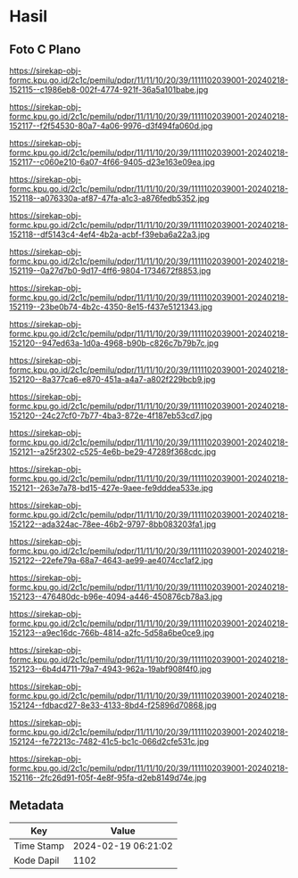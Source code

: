 # Hasil

## Foto C Plano

https://sirekap-obj-formc.kpu.go.id/2c1c/pemilu/pdpr/11/11/10/20/39/1111102039001-20240218-152115--c1986eb8-002f-4774-921f-36a5a101babe.jpg

https://sirekap-obj-formc.kpu.go.id/2c1c/pemilu/pdpr/11/11/10/20/39/1111102039001-20240218-152117--f2f54530-80a7-4a06-9976-d3f494fa060d.jpg

https://sirekap-obj-formc.kpu.go.id/2c1c/pemilu/pdpr/11/11/10/20/39/1111102039001-20240218-152117--c060e210-6a07-4f66-9405-d23e163e09ea.jpg

https://sirekap-obj-formc.kpu.go.id/2c1c/pemilu/pdpr/11/11/10/20/39/1111102039001-20240218-152118--a076330a-af87-47fa-a1c3-a876fedb5352.jpg

https://sirekap-obj-formc.kpu.go.id/2c1c/pemilu/pdpr/11/11/10/20/39/1111102039001-20240218-152118--df5143c4-4ef4-4b2a-acbf-f39eba6a22a3.jpg

https://sirekap-obj-formc.kpu.go.id/2c1c/pemilu/pdpr/11/11/10/20/39/1111102039001-20240218-152119--0a27d7b0-9d17-4ff6-9804-1734672f8853.jpg

https://sirekap-obj-formc.kpu.go.id/2c1c/pemilu/pdpr/11/11/10/20/39/1111102039001-20240218-152119--23be0b74-4b2c-4350-8e15-f437e5121343.jpg

https://sirekap-obj-formc.kpu.go.id/2c1c/pemilu/pdpr/11/11/10/20/39/1111102039001-20240218-152120--947ed63a-1d0a-4968-b90b-c826c7b79b7c.jpg

https://sirekap-obj-formc.kpu.go.id/2c1c/pemilu/pdpr/11/11/10/20/39/1111102039001-20240218-152120--8a377ca6-e870-451a-a4a7-a802f229bcb9.jpg

https://sirekap-obj-formc.kpu.go.id/2c1c/pemilu/pdpr/11/11/10/20/39/1111102039001-20240218-152120--24c27cf0-7b77-4ba3-872e-4f187eb53cd7.jpg

https://sirekap-obj-formc.kpu.go.id/2c1c/pemilu/pdpr/11/11/10/20/39/1111102039001-20240218-152121--a25f2302-c525-4e6b-be29-47289f368cdc.jpg

https://sirekap-obj-formc.kpu.go.id/2c1c/pemilu/pdpr/11/11/10/20/39/1111102039001-20240218-152121--263e7a78-bd15-427e-9aee-fe9dddea533e.jpg

https://sirekap-obj-formc.kpu.go.id/2c1c/pemilu/pdpr/11/11/10/20/39/1111102039001-20240218-152122--ada324ac-78ee-46b2-9797-8bb083203fa1.jpg

https://sirekap-obj-formc.kpu.go.id/2c1c/pemilu/pdpr/11/11/10/20/39/1111102039001-20240218-152122--22efe79a-68a7-4643-ae99-ae4074cc1af2.jpg

https://sirekap-obj-formc.kpu.go.id/2c1c/pemilu/pdpr/11/11/10/20/39/1111102039001-20240218-152123--476480dc-b96e-4094-a446-450876cb78a3.jpg

https://sirekap-obj-formc.kpu.go.id/2c1c/pemilu/pdpr/11/11/10/20/39/1111102039001-20240218-152123--a9ec16dc-766b-4814-a2fc-5d58a6be0ce9.jpg

https://sirekap-obj-formc.kpu.go.id/2c1c/pemilu/pdpr/11/11/10/20/39/1111102039001-20240218-152123--6b4d4711-79a7-4943-962a-19abf908f4f0.jpg

https://sirekap-obj-formc.kpu.go.id/2c1c/pemilu/pdpr/11/11/10/20/39/1111102039001-20240218-152124--fdbacd27-8e33-4133-8bd4-f25896d70868.jpg

https://sirekap-obj-formc.kpu.go.id/2c1c/pemilu/pdpr/11/11/10/20/39/1111102039001-20240218-152124--fe72213c-7482-41c5-bc1c-066d2cfe531c.jpg

https://sirekap-obj-formc.kpu.go.id/2c1c/pemilu/pdpr/11/11/10/20/39/1111102039001-20240218-152116--2fc26d91-f05f-4e8f-95fa-d2eb8149d74e.jpg


## Metadata

| Key        | Value               |
| ---------- | ------------------- |
| Time Stamp | 2024-02-19 06:21:02 |
| Kode Dapil | 1102                |



